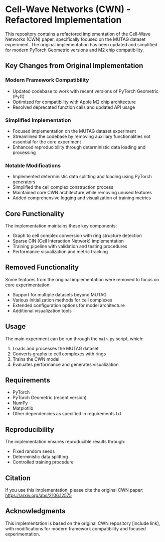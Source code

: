 # Cell-Wave Networks (CWN) - Refactored Implementation

This repository contains a refactored implementation of the Cell-Wave Networks (CWN) paper, specifically focused on the MUTAG dataset experiment. The original implementation has been updated and simplified for modern PyTorch Geometric versions and M2 chip compatibility.

## Key Changes from Original Implementation

### Modern Framework Compatibility
- Updated codebase to work with recent versions of PyTorch Geometric (PyG)
- Optimized for compatibility with Apple M2 chip architecture
- Resolved deprecated function calls and updated API usage

### Simplified Implementation
- Focused implementation on the MUTAG dataset experiment
- Streamlined the codebase by removing auxiliary functionalities not essential for the core experiment
- Enhanced reproducibility through deterministic data loading and processing

### Notable Modifications
- Implemented deterministic data splitting and loading using PyTorch generators
- Simplified the cell complex construction process
- Maintained core CWN architecture while removing unused features
- Added comprehensive logging and visualization of training metrics

## Core Functionality

The implementation maintains these key components:
- Graph to cell complex conversion with ring structure detection
- Sparse CIN (Cell Interaction Network) implementation
- Training pipeline with validation and testing procedures
- Performance visualization and metric tracking

## Removed Functionality
Some features from the original implementation were removed to focus on core experimentation:
- Support for multiple datasets beyond MUTAG
- Various initialization methods for cell complexes
- Extended configuration options for model architecture
- Additional visualization tools

## Usage

The main experiment can be run through the `main.py` script, which:
1. Loads and processes the MUTAG dataset
2. Converts graphs to cell complexes with rings
3. Trains the CWN model
4. Evaluates performance and generates visualization

## Requirements

- PyTorch
- PyTorch Geometric (recent version)
- NumPy
- Matplotlib
- Other dependencies as specified in requirements.txt

## Reproducibility

The implementation ensures reproducible results through:
- Fixed random seeds
- Deterministic data splitting
- Controlled training procedure

## Citation

If you use this implementation, please cite the original CWN paper:
https://arxiv.org/abs/2106.12575

## Acknowledgments

This implementation is based on the original CWN repository [include link], with modifications for modern framework compatibility and focused experimentation. 
